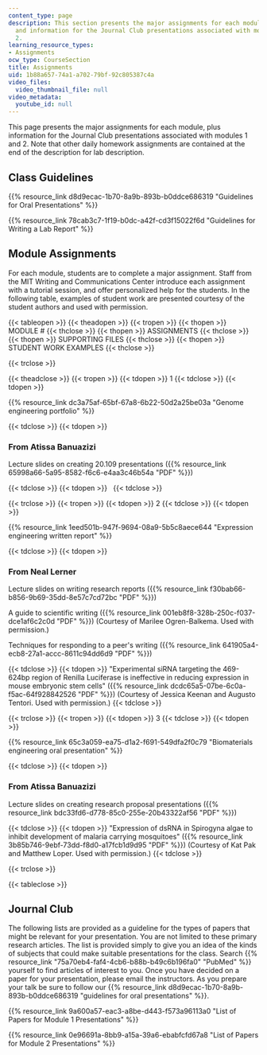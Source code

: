```yaml
---
content_type: page
description: This section presents the major assignments for each module, class guidelines,
  and information for the Journal Club presentations associated with modules 1 and
  2.
learning_resource_types:
- Assignments
ocw_type: CourseSection
title: Assignments
uid: 1b88a657-74a1-a702-79bf-92c805387c4a
video_files:
  video_thumbnail_file: null
video_metadata:
  youtube_id: null
---
```


This page presents the major assignments for each module, plus information for the Journal Club presentations associated with modules 1 and 2. Note that other daily homework assignments are contained at the end of the description for lab description.

Class Guidelines
----------------

{{% resource_link d8d9ecac-1b70-8a9b-893b-b0ddce686319 "Guidelines for Oral Presentations" %}}

{{% resource_link 78cab3c7-1f19-b0dc-a42f-cd3f15022f6d "Guidelines for Writing a Lab Report" %}}

Module Assignments
------------------

For each module, students are to complete a major assignment. Staff from the MIT Writing and Communications Center introduce each assignment with a tutorial session, and offer personalized help for the students. In the following table, examples of student work are presented courtesy of the student authors and used with permission.

{{< tableopen >}}
{{< theadopen >}}
{{< tropen >}}
{{< thopen >}}
MODULE #
{{< thclose >}}
{{< thopen >}}
ASSIGNMENTS
{{< thclose >}}
{{< thopen >}}
SUPPORTING FILES
{{< thclose >}}
{{< thopen >}}
STUDENT WORK EXAMPLES
{{< thclose >}}

{{< trclose >}}

{{< theadclose >}}
{{< tropen >}}
{{< tdopen >}}
1
{{< tdclose >}}
{{< tdopen >}}


{{% resource_link dc3a75af-65bf-67a8-6b22-50d2a25be03a "Genome engineering portfolio" %}}


{{< tdclose >}}
{{< tdopen >}}


### From Atissa Banuazizi

Lecture slides on creating 20.109 presentations ({{% resource_link 65998a66-5a95-8582-f6c6-e4aa3c46b54a "PDF" %}})


{{< tdclose >}}
{{< tdopen >}}
 
{{< tdclose >}}

{{< trclose >}}
{{< tropen >}}
{{< tdopen >}}
2
{{< tdclose >}}
{{< tdopen >}}


{{% resource_link 1eed501b-947f-9694-08a9-5b5c8aece644 "Expression engineering written report" %}}


{{< tdclose >}}
{{< tdopen >}}


### From Neal Lerner

Lecture slides on writing research reports ({{% resource_link f30bab66-b856-9b69-35dd-8e57c7cd72bc "PDF" %}})

A guide to scientific writing ({{% resource_link 001eb8f8-328b-250c-f037-dce1af6c2c0d "PDF" %}}) (Courtesy of Marilee Ogren-Balkema. Used with permission.)

Techniques for responding to a peer's writing ({{% resource_link 641905a4-ecb8-27a1-accc-8611c94dd6d9 "PDF" %}})


{{< tdclose >}}
{{< tdopen >}}
"Experimental siRNA targeting the 469-624bp region of Renilla Luciferase is ineffective in reducing expression in mouse embryonic stem cells" ({{% resource_link dcdc65a5-07be-6c0a-f5ac-64f928842526 "PDF" %}}) (Courtesy of Jessica Keenan and Augusto Tentori. Used with permission.)
{{< tdclose >}}

{{< trclose >}}
{{< tropen >}}
{{< tdopen >}}
3
{{< tdclose >}}
{{< tdopen >}}


{{% resource_link 65c3a059-ea75-d1a2-f691-549dfa2f0c79 "Biomaterials engineering oral presentation" %}}


{{< tdclose >}}
{{< tdopen >}}


### From Atissa Banuazizi

Lecture slides on creating research proposal presentations ({{% resource_link bdc33fd6-d778-85c0-255e-20b43322af56 "PDF" %}})


{{< tdclose >}}
{{< tdopen >}}
"Expression of dsRNA in Spirogyna algae to inhibit development of malaria carrying mosquitoes" ({{% resource_link 3b85b746-9ebf-73dd-f8d0-a17fcb1d9d95 "PDF" %}}) (Courtesy of Kat Pak and Matthew Loper. Used with permission.)
{{< tdclose >}}

{{< trclose >}}

{{< tableclose >}}

Journal Club
------------

The following lists are provided as a guideline for the types of papers that might be relevant for your presentation. You are not limited to these primary research articles. The list is provided simply to give you an idea of the kinds of subjects that could make suitable presentations for the class. Search {{% resource_link "75a70eb4-faf4-4cb6-b88b-b49c6b196fa0" "PubMed" %}} yourself to find articles of interest to you. Once you have decided on a paper for your presentation, please email the instructors. As you prepare your talk be sure to follow our {{% resource_link d8d9ecac-1b70-8a9b-893b-b0ddce686319 "guidelines for oral presentations" %}}.

{{% resource_link 9a600a57-eac3-a8be-d443-f573a96113a0 "List of Papers for Module 1 Presentations" %}}

{{% resource_link 0e96691a-8bb9-a15a-39a6-ebabfcfd67a8 "List of Papers for Module 2 Presentations" %}}